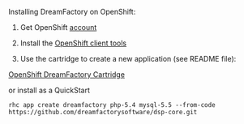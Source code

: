 Installing DreamFactory on OpenShift:

1. Get OpenShift [account](https://www.openshift.com)

2. Install the [OpenShift client tools](https://developers.openshift.com/en/getting-started-client-tools.html)

3. Use the cartridge to create a new application (see README file): 

[OpenShift DreamFactory Cartridge](https://github.com/dreamfactorysoftware/openshift-dreamfactory-cartridge)

or install as a QuickStart

```rhc app create dreamfactory php-5.4 mysql-5.5 --from-code https://github.com/dreamfactorysoftware/dsp-core.git```